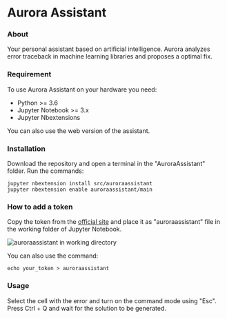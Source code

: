 # Aurora Assistant

### About
Your personal assistant based on artificial intelligence. Aurora analyzes error traceback in machine learning libraries and proposes a optimal fix.

### Requirement
To use Aurora Assistant on your hardware you need:
- Python >= 3.6
- Jupyter Notebook >= 3.x
- Jupyter Nbextensions

You can also use the web version of the assistant.

### Installation

Download the repository and open a terminal in the "AuroraAssistant" folder. Run the commands:
```
jupyter nbextension install src/auroraassistant
jupyter nbextension enable auroraassistant/main
```

### How to add a token
Copy the token from the [official site](http://4k3skl.keenetic.pro) and place it as "auroraassistant" file in the working folder of Jupyter Notebook.

<img src="https://ie.wampi.ru/2022/01/31/AuroraAssistant-2.png" alt="auroraassistant in working directory" border="0"> <br>

You can also use the command:
```
echo your_token > auroraassistant
```

### Usage
Select the cell with the error and turn on the command mode using "Esc". Press Ctrl + Q and wait for the solution to be generated.
